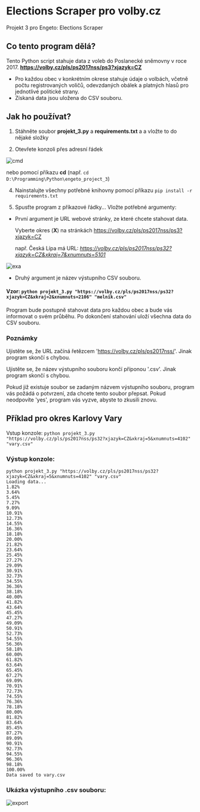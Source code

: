 # Elections Scraper pro volby.cz  
Projekt 3 pro Engeto: Elections Scraper  

## Co tento program dělá?
Tento Python script stahuje data z voleb do Poslanecké sněmovny v roce 2017. **https://volby.cz/pls/ps2017nss/ps3?xjazyk=CZ**
- Pro každou obec v konkrétním okrese stahuje údaje o volbách, včetně počtu registrovaných voličů, odevzdaných obálek a platných hlasů pro jednotlivé politické strany. 
- Získaná data jsou uložena do CSV souboru.

## Jak ho používat?
1. Stáhněte soubor **projekt_3.py** a **requirements.txt** a a vložte to do nějaké složky

2. Otevřete konzoli přes adresní řádek
   
![cmd](https://github.com/pavelkartin/Engeto-Projekt_3/assets/128692213/108830bd-684e-4e2e-a509-23beeb7bd914)  

nebo pomocí příkazu **cd** (např. `cd D:\Programming\Python\engeto_project_3`)

4. Nainstalujte všechny potřebné knihovny pomocí příkazu `pip install -r requirements.txt`

5. Spusťte program z příkazové řádky... Vložte potřebné argumenty: 
- První argument je URL webové stránky, ze které chcete stahovat data.

  Vyberte okres (**X**) na stránkách https://volby.cz/pls/ps2017nss/ps3?xjazyk=CZ

  např. Česká Lípa má URL: *https://volby.cz/pls/ps2017nss/ps32?xjazyk=CZ&xkraj=7&xnumnuts=5101*
     
![exa](https://github.com/pavelkartin/Engeto-Projekt_3/assets/128692213/5c6b2cfc-0389-48fb-85f7-f6c1b1a6cb1c)

- Druhý argument je název výstupního CSV souboru.

#### Vzor: `python projekt_3.py "https://volby.cz/pls/ps2017nss/ps32?xjazyk=CZ&xkraj=2&xnumnuts=2106" "melnik.csv"`

Program bude postupně stahovat data pro každou obec a bude vás informovat o svém průběhu. Po dokončení stahování uloží všechna data do CSV souboru.

### Poznámky
Ujistěte se, že URL začíná řetězcem 'https://volby.cz/pls/ps2017nss/'. Jinak program skončí s chybou.

Ujistěte se, že název výstupního souboru končí příponou '.csv'. Jinak program skončí s chybou.

Pokud již existuje soubor se zadaným názvem výstupního souboru, program vás požádá o potvrzení, zda chcete tento soubor přepsat. Pokud neodpovíte 'yes', program vás vyzve, abyste to zkusili znovu.

## Příklad pro okres Karlovy Vary
Vstup konzole: `python projekt_3.py "https://volby.cz/pls/ps2017nss/ps32?xjazyk=CZ&xkraj=5&xnumnuts=4102" "vary.csv"`

### Výstup konzole:
```
python projekt_3.py "https://volby.cz/pls/ps2017nss/ps32?xjazyk=CZ&xkraj=5&xnumnuts=4102" "vary.csv"
Loading data...
1.82%
3.64%
5.45%
7.27%
9.09%
10.91%
12.73%
14.55%
16.36%
18.18%
20.00%
21.82%
23.64%
25.45%
27.27%
29.09%
30.91%
32.73%
34.55%
36.36%
38.18%
40.00%
41.82%
43.64%
45.45%
47.27%
49.09%
50.91%
52.73%
54.55%
56.36%
58.18%
60.00%
61.82%
63.64%
65.45%
67.27%
69.09%
70.91%
72.73%
74.55%
76.36%
78.18%
80.00%
81.82%
83.64%
85.45%
87.27%
89.09%
90.91%
92.73%
94.55%
96.36%
98.18%
100.00%
Data saved to vary.csv
```
### Ukázka výstupního .csv souboru:
![export](https://github.com/pavelkartin/Engeto-Projekt_3/assets/128692213/b69b9ad3-14f3-4bd1-89cf-27d6ff8abbcb)
